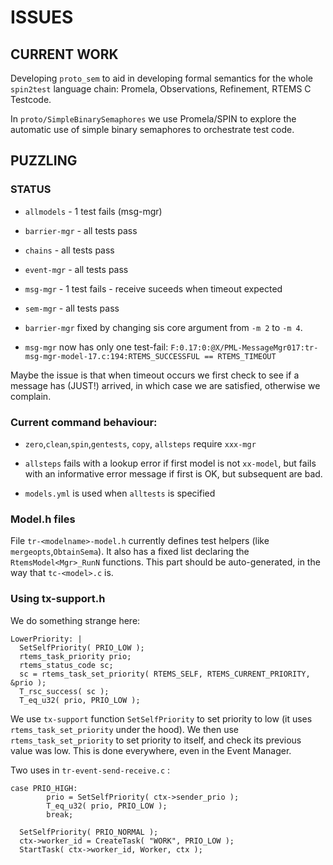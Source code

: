 # ISSUES

## CURRENT WORK

Developing `proto_sem` to aid in developing formal semantics for the whole `spin2test` language chain: Promela, Observations, Refinement, RTEMS C Testcode.

In `proto/SimpleBinarySemaphores` we use Promela/SPIN to explore the automatic use of simple binary semaphores to orchestrate test code.

## PUZZLING

### STATUS

 * `allmodels` - 1 test fails (msg-mgr)
 * `barrier-mgr` - all tests pass  
 * `chains` - all tests pass 
 * `event-mgr` - all tests pass
 * `msg-mgr` - 1 test fails  - receive suceeds when timeout expected
 * `sem-mgr` - all tests pass

 * `barrier-mgr` fixed by changing sis core argument from `-m 2` to `-m 4`.
 * `msg-mgr` now has only one test-fail: 
    `F:0.17:0:@X/PML-MessageMgr017:tr-msg-mgr-model-17.c:194:RTEMS_SUCCESSFUL == RTEMS_TIMEOUT`

Maybe the issue is that when timeout occurs we first check to see if a message
has (JUST!) arrived, in which case we are satisfied, otherwise we complain.
 

### Current command behaviour:
 
 * `zero`,`clean`,`spin`,`gentests`, `copy`, `allsteps` require `xxx-mgr`

 * `allsteps` fails with a lookup error if first model is not `xx-model`,
    but fails with an informative error message if first is OK, 
    but subsequent are bad.

 * `models.yml` is used when `alltests` is specified
 

### Model.h files

File `tr-<modelname>-model.h` currently defines test helpers 
(like `mergeopts`,`ObtainSema`).
It also has a fixed list declaring the `RtemsModel<Mgr>_RunN` functions.
This part should be auto-generated, in the way that `tc-<model>.c` is.

### Using tx-support.h

We do something strange here:

```
LowerPriority: |
  SetSelfPriority( PRIO_LOW );
  rtems_task_priority prio;
  rtems_status_code sc;
  sc = rtems_task_set_priority( RTEMS_SELF, RTEMS_CURRENT_PRIORITY, &prio );
  T_rsc_success( sc );
  T_eq_u32( prio, PRIO_LOW );
```

We use `tx-support` function `SetSelfPriority` to set priority to low
(it uses `rtems_task_set_priority` under the hood).
We then use `rtems_task_set_priority` to set priority to itself,
and check its previous value was low.
This is done everywhere, even in the Event Manager.

Two uses in `tr-event-send-receive.c` :

```
case PRIO_HIGH:
        prio = SetSelfPriority( ctx->sender_prio );
        T_eq_u32( prio, PRIO_LOW );
        break;

  SetSelfPriority( PRIO_NORMAL );
  ctx->worker_id = CreateTask( "WORK", PRIO_LOW );
  StartTask( ctx->worker_id, Worker, ctx );        
```

